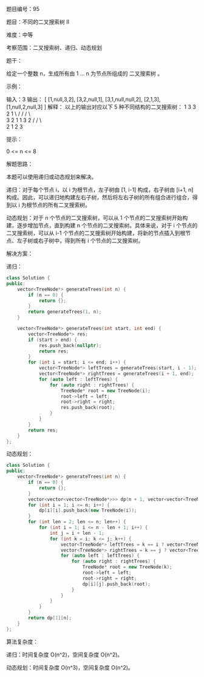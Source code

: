 题目编号：95

题目：不同的二叉搜索树 II

难度：中等

考察范围：二叉搜索树、递归、动态规划

题干：

给定一个整数 n，生成所有由 1 ... n 为节点所组成的 二叉搜索树 。

示例：

输入：3
输出：
[
  [1,null,3,2],
  [3,2,null,1],
  [3,1,null,null,2],
  [2,1,3],
  [1,null,2,null,3]
]
解释：
以上的输出对应以下 5 种不同结构的二叉搜索树：
   1         3     3      2      1
    \       /     /      / \      \
     3     2     1      1   3      2
    /     /       \                 \
   2     1         2                 3

提示：

0 <= n <= 8

解题思路：

本题可以使用递归或动态规划来解决。

递归：对于每个节点 i，以 i 为根节点，左子树由 [1, i-1] 构成，右子树由 [i+1, n] 构成。因此，可以递归地构建左右子树，然后将左右子树的所有组合进行组合，得到以 i 为根节点的所有二叉搜索树。

动态规划：对于 n 个节点的二叉搜索树，可以从 1 个节点的二叉搜索树开始构建，逐步增加节点，直到构建 n 个节点的二叉搜索树。具体来说，对于 i 个节点的二叉搜索树，可以从 i-1 个节点的二叉搜索树开始构建，将新的节点插入到根节点、左子树或右子树中，得到所有 i 个节点的二叉搜索树。

解决方案：

递归：

```cpp
class Solution {
public:
    vector<TreeNode*> generateTrees(int n) {
        if (n == 0) {
            return {};
        }
        return generateTrees(1, n);
    }

    vector<TreeNode*> generateTrees(int start, int end) {
        vector<TreeNode*> res;
        if (start > end) {
            res.push_back(nullptr);
            return res;
        }
        for (int i = start; i <= end; i++) {
            vector<TreeNode*> leftTrees = generateTrees(start, i - 1);
            vector<TreeNode*> rightTrees = generateTrees(i + 1, end);
            for (auto left : leftTrees) {
                for (auto right : rightTrees) {
                    TreeNode* root = new TreeNode(i);
                    root->left = left;
                    root->right = right;
                    res.push_back(root);
                }
            }
        }
        return res;
    }
};
```

动态规划：

```cpp
class Solution {
public:
    vector<TreeNode*> generateTrees(int n) {
        if (n == 0) {
            return {};
        }
        vector<vector<vector<TreeNode*>>> dp(n + 1, vector<vector<TreeNode*>>(n + 1));
        for (int i = 1; i <= n; i++) {
            dp[i][i].push_back(new TreeNode(i));
        }
        for (int len = 2; len <= n; len++) {
            for (int i = 1; i <= n - len + 1; i++) {
                int j = i + len - 1;
                for (int k = i; k <= j; k++) {
                    vector<TreeNode*> leftTrees = k == i ? vector<TreeNode*>{nullptr} : dp[i][k - 1];
                    vector<TreeNode*> rightTrees = k == j ? vector<TreeNode*>{nullptr} : dp[k + 1][j];
                    for (auto left : leftTrees) {
                        for (auto right : rightTrees) {
                            TreeNode* root = new TreeNode(k);
                            root->left = left;
                            root->right = right;
                            dp[i][j].push_back(root);
                        }
                    }
                }
            }
        }
        return dp[1][n];
    }
};
```

算法复杂度：

递归：时间复杂度 O(n^2)，空间复杂度 O(n^2)。

动态规划：时间复杂度 O(n^3)，空间复杂度 O(n^2)。
